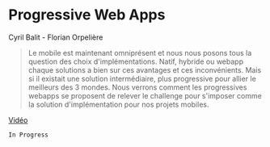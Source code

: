 # Progressive Web Apps

Cyril Balit - Florian Orpelière

> Le mobile est maintenant omniprésent et nous nous posons tous la question des choix d'implémentations. Natif, hybride ou webapp chaque solutions a bien sur ces avantages et ces inconvénients. Mais si il existait une solution intermédiaire, plus progressive pour allier le meilleurs des 3 mondes. Nous verrons comment les progressives webapps se proposent de relever le challenge pour s'imposer comme la solution d'implémentation pour nos projets mobiles.

[Vidéo](https://www.youtube.com/watch?v=kqi4Xa1ViOQ)

`In Progress`
